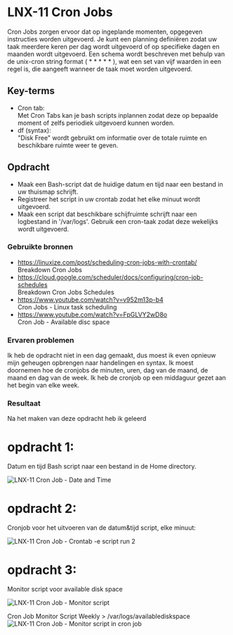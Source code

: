 # LNX-11 **Cron Jobs**
Cron Jobs zorgen ervoor dat op ingeplande momenten, opgegeven instructies worden 
uitgevoerd. Je kunt een planning definiëren zodat uw taak meerdere keren per dag wordt uitgevoerd of op specifieke dagen en maanden wordt uitgevoerd. Een schema wordt beschreven met behulp van de unix-cron string format ( * * * * * ), wat een set van vijf waarden in een regel is, die aangeeft wanneer de taak moet worden uitgevoerd.

## **Key-terms**
-   Cron tab:  
Met Cron Tabs kan je bash scripts inplannen zodat deze op bepaalde moment of zelfs periodiek uitgevoerd kunnen worden.
-   df (syntax):  
"Disk Free"  wordt gebruikt om informatie over de totale ruimte en beschikbare ruimte weer te geven.
  
   
## **Opdracht**  
-   Maak een Bash-script dat de huidige datum en tijd naar een bestand in uw thuismap schrijft.
-   Registreer het script in uw crontab zodat het elke minuut wordt uitgevoerd.  
-   Maak een script dat beschikbare schijfruimte schrijft naar een logbestand in '/var/logs'. Gebruik een cron-taak zodat deze wekelijks wordt uitgevoerd.  

### **Gebruikte bronnen**
-   https://linuxize.com/post/scheduling-cron-jobs-with-crontab/  
Breakdown Cron Jobs
-   https://cloud.google.com/scheduler/docs/configuring/cron-job-schedules  
Breakdown Cron Jobs Schedules
-   https://www.youtube.com/watch?v=v952m13p-b4  
Cron Jobs - Linux task scheduling  
-   https://www.youtube.com/watch?v=FpGLVY2wD8o  
Cron Job - Available disc space  

### **Ervaren problemen**
Ik heb de opdracht niet in een dag gemaakt, dus moest ik even opnieuw mijn
geheugen opbrengen naar handelingen en syntax. Ik moest doornemen hoe de cronjobs de minuten, uren, dag van de maand, de maand en dag van de week. Ik heb de cronjob op een middaguur gezet aan het begin van elke week.

### Resultaat  
Na het maken van deze opdracht heb ik geleerd 

    
# opdracht 1:  
Datum en tijd Bash script naar een bestand in de Home directory.  

![LNX-11 Cron Job - Date and Time](https://user-images.githubusercontent.com/95616021/145731726-4a92345f-aaf7-436a-9a26-6e943767063a.jpg)  

  
# opdracht 2:  
Cronjob voor het uitvoeren van de datum&tijd script, elke minuut:  

![LNX-11 Cron Job - Crontab -e script run 2](https://user-images.githubusercontent.com/95616021/146079619-dfc38f6b-bb8e-4003-a062-adf654be0519.jpg)

  
# opdracht 3:  
Monitor script voor available disk space  

![LNX-11 Cron Job - Monitor script ](https://user-images.githubusercontent.com/95616021/146078468-6ab39167-7595-4321-bede-59781db392ce.jpg)  
  

Cron Job Monitor Script Weekly > /var/logs/availablediskspace
![LNX-11 Cron Job - Monitor script in cron job](https://user-images.githubusercontent.com/95616021/146078781-b550167b-4d8d-4998-8e3c-ec9fab62dc82.jpg)



